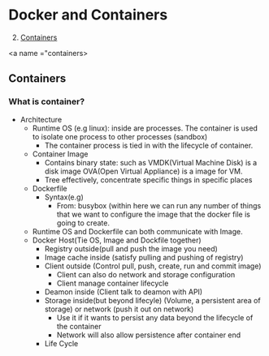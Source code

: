 <a name="menu"></a>
# Docker and Containers
2. [Containers](#containers)

<a name ="containers></a>
## Containers
### What is container?
* Architecture
  * Runtime OS (e.g linux): inside are processes. The container is used to isolate one process to other processes (sandbox)
    * The container process is tied in with the lifecycle of container.
  * Container Image
    * Contains binary state: such as VMDK(Virtual Machine Disk) is a disk image OVA(Open Virtual Appliance) is a image for VM.
    * Tree effectively, concentrate specific things in specific places
  * Dockerfile
    * Syntax(e.g)
      * From: busybox (within here we can run any number of things that we want to configure the image that the docker file is going to create.
  * Runtime OS and Dockerfile can both communicate with Image.
  * Docker Host(Tie OS, Image and Dockfile together)
    * Registry outside(pull and push the image you need)
    * Image cache inside (satisfy pulling and pushing of registry)
    * Client outside (Control pull, push, create, run and commit image) 
      * Client can also do network and storage configuration
      * Client manage container lifecycle
    * Deamon inside (Client talk to deamon with API) 
    * Storage inside(but beyond lifecyle) (Volume, a persistent area of storage) or network (push it out on network)
      * Use it if it wants to persist any data beyond the lifecycle of the container
      * Network will also allow persistence after container end
    * Life Cycle 
